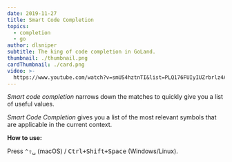```yaml
---
date: 2019-11-27
title: Smart Code Completion
topics:
  - completion
  - go
author: dlsniper
subtitle: The king of code completion in GoLand.
thumbnail: ./thumbnail.png
cardThumbnail: ./card.png
video: >-
  https://www.youtube.com/watch?v=smUS4hztnTI&list=PLQ176FUIyIUZrbrlz4AY1V8VzBJKZyVlW&index=150
---
```


_Smart code completion_ narrows down the matches to quickly give you a list of useful values.

_Smart Code Completion_ gives you a list of the most relevant symbols that are applicable in the current context.

**How to use:**

Press <kbd>⌃⇧␣</kbd> (macOS) / <kbd>Ctrl+Shift+Space</kbd> (Windows/Linux).
